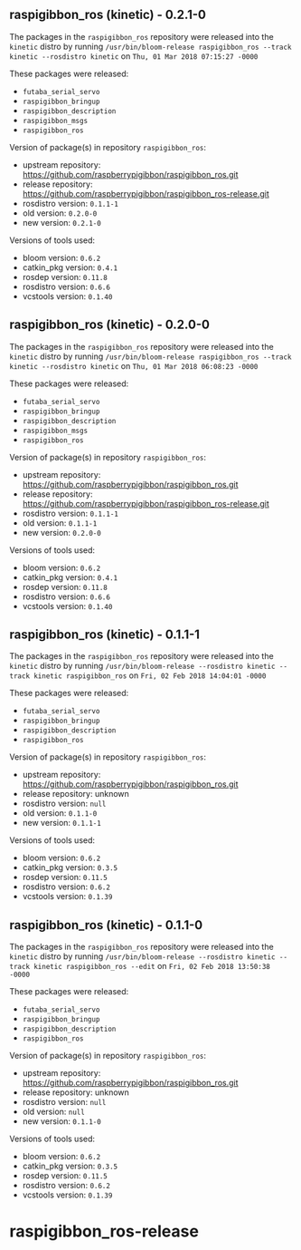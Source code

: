## raspigibbon_ros (kinetic) - 0.2.1-0

The packages in the `raspigibbon_ros` repository were released into the `kinetic` distro by running `/usr/bin/bloom-release raspigibbon_ros --track kinetic --rosdistro kinetic` on `Thu, 01 Mar 2018 07:15:27 -0000`

These packages were released:
- `futaba_serial_servo`
- `raspigibbon_bringup`
- `raspigibbon_description`
- `raspigibbon_msgs`
- `raspigibbon_ros`

Version of package(s) in repository `raspigibbon_ros`:

- upstream repository: https://github.com/raspberrypigibbon/raspigibbon_ros.git
- release repository: https://github.com/raspberrypigibbon/raspigibbon_ros-release.git
- rosdistro version: `0.1.1-1`
- old version: `0.2.0-0`
- new version: `0.2.1-0`

Versions of tools used:

- bloom version: `0.6.2`
- catkin_pkg version: `0.4.1`
- rosdep version: `0.11.8`
- rosdistro version: `0.6.6`
- vcstools version: `0.1.40`


## raspigibbon_ros (kinetic) - 0.2.0-0

The packages in the `raspigibbon_ros` repository were released into the `kinetic` distro by running `/usr/bin/bloom-release raspigibbon_ros --track kinetic --rosdistro kinetic` on `Thu, 01 Mar 2018 06:08:23 -0000`

These packages were released:
- `futaba_serial_servo`
- `raspigibbon_bringup`
- `raspigibbon_description`
- `raspigibbon_msgs`
- `raspigibbon_ros`

Version of package(s) in repository `raspigibbon_ros`:

- upstream repository: https://github.com/raspberrypigibbon/raspigibbon_ros.git
- release repository: https://github.com/raspberrypigibbon/raspigibbon_ros-release.git
- rosdistro version: `0.1.1-1`
- old version: `0.1.1-1`
- new version: `0.2.0-0`

Versions of tools used:

- bloom version: `0.6.2`
- catkin_pkg version: `0.4.1`
- rosdep version: `0.11.8`
- rosdistro version: `0.6.6`
- vcstools version: `0.1.40`


## raspigibbon_ros (kinetic) - 0.1.1-1

The packages in the `raspigibbon_ros` repository were released into the `kinetic` distro by running `/usr/bin/bloom-release --rosdistro kinetic --track kinetic raspigibbon_ros` on `Fri, 02 Feb 2018 14:04:01 -0000`

These packages were released:
- `futaba_serial_servo`
- `raspigibbon_bringup`
- `raspigibbon_description`
- `raspigibbon_ros`

Version of package(s) in repository `raspigibbon_ros`:

- upstream repository: https://github.com/raspberrypigibbon/raspigibbon_ros.git
- release repository: unknown
- rosdistro version: `null`
- old version: `0.1.1-0`
- new version: `0.1.1-1`

Versions of tools used:

- bloom version: `0.6.2`
- catkin_pkg version: `0.3.5`
- rosdep version: `0.11.5`
- rosdistro version: `0.6.2`
- vcstools version: `0.1.39`


## raspigibbon_ros (kinetic) - 0.1.1-0

The packages in the `raspigibbon_ros` repository were released into the `kinetic` distro by running `/usr/bin/bloom-release --rosdistro kinetic --track kinetic raspigibbon_ros --edit` on `Fri, 02 Feb 2018 13:50:38 -0000`

These packages were released:
- `futaba_serial_servo`
- `raspigibbon_bringup`
- `raspigibbon_description`
- `raspigibbon_ros`

Version of package(s) in repository `raspigibbon_ros`:

- upstream repository: https://github.com/raspberrypigibbon/raspigibbon_ros.git
- release repository: unknown
- rosdistro version: `null`
- old version: `null`
- new version: `0.1.1-0`

Versions of tools used:

- bloom version: `0.6.2`
- catkin_pkg version: `0.3.5`
- rosdep version: `0.11.5`
- rosdistro version: `0.6.2`
- vcstools version: `0.1.39`


# raspigibbon_ros-release